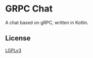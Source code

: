 # GRPC Chat

A chat based on gRPC, written in Kotlin.

## License

[LGPLv3](https://www.gnu.org/licenses/lgpl.html)

